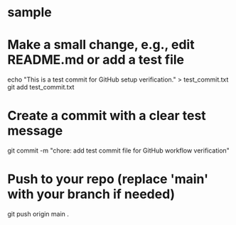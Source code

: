 # sample
# Make a small change, e.g., edit README.md or add a test file
echo "This is a test commit for GitHub setup verification." > test_commit.txt
git add test_commit.txt

# Create a commit with a clear test message
git commit -m "chore: add test commit file for GitHub workflow verification"

# Push to your repo (replace 'main' with your branch if needed)
git push origin main
.
